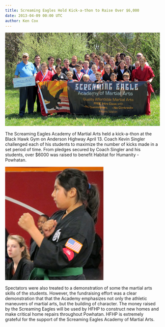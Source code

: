 ```yaml
---
title: Screaming Eagles Hold Kick-a-thon to Raise Over $6,000
date: 2013-04-09 00:00 UTC
author: Ken Cox
---
```


<img src="/images/news/screaming-eagles.jpg" class="img-polaroid" />

The Screaming Eagles Academy of Martial Arts held a kick-a-thon at the Black Hawk Gym on Anderson Highway April 13. Coach Kevin Singler challenged each of his students to maximize the number of kicks made in a set period of time. From pledges secured by Coach Singler and his students, over $6000 was raised to benefit Habitat for Humanity - Powhatan. 

<img src="/images/news/screaming-eagles-sidebar.jpg" class="img-polaroid pull-left" />

Spectators were also treated to a demonstration of some the martial arts skills of the students. However, the fundraising effort was a clear demonstration that that the Academy emphasizes not only the athletic maneuvers of martial arts, but the building of character. The money raised by the Screaming Eagles will be used by HFHP to construct new homes and make critical home repairs throughout Powhatan.  HFHP is extremely grateful for the support of the Screaming Eagles Academy of Martial Arts.
